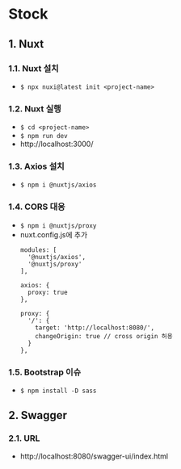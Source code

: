 # Stock

## 1. Nuxt
### 1.1. Nuxt 설치
- ``$ npx nuxi@latest init <project-name>``
### 1.2. Nuxt 실행
- ``$ cd <project-name>``
- ``$ npm run dev``
- http://localhost:3000/
### 1.3. Axios 설치
- ``$ npm i @nuxtjs/axios``
### 1.4. CORS 대응
- ``$ npm i @nuxtjs/proxy``
- nuxt.config.js에 추가
  ```
  modules: [
    '@nuxtjs/axios',
    '@nuxtjs/proxy'
  ],

  axios: {
    proxy: true
  },

  proxy: {
    '/': {
      target: 'http://localhost:8080/',
      changeOrigin: true // cross origin 허용
    }
  },
  ``` 
### 1.5. Bootstrap 이슈
- ``$ npm install -D sass``

## 2. Swagger
### 2.1. URL
- http://localhost:8080/swagger-ui/index.html
